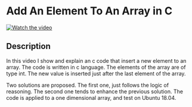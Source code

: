 # Add An Element To An Array in C

[![Watch the video](https://img.youtube.com/vi/Qb6u9FMp6o0/hqdefault.jpg)](https://youtu.be/Qb6u9FMp6o0)

## Description

  

In this video I  show and explain an c code that insert a new element to an array. The code is written in c language. The elements of the array are of type int. The new value is inserted just after the last element of the array. 

Two solutions are proposed. The first one, just follows the logic of reasoning. The second one tends to enhance the previous solution.
The code is applied to a one dimensional array, and test on Ubuntu 18.04.

